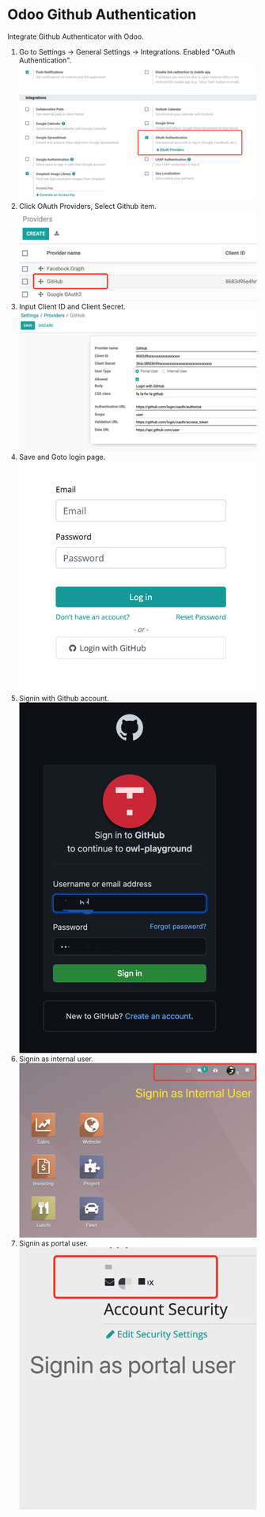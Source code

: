Odoo Github Authentication
====================

Integrate Github Authenticator with Odoo.  

1. Go to Settings -> General Settings -> Integrations. Enabled "OAuth Authentication".  
![settings](static/description/settings.png)
2. Click OAuth Providers, Select Github item.  
![settings](static/description/menu-list.png)
3. Input Client ID and Client Secret.  
![settings](static/description/settings-detail.png)
4. Save and Goto login page.  
![login](static/description/login-page.png)
5. Signin with Github account.  
![login](static/description/github-login.png)
6. Signin as internal user.  
![login](static/description/signin-internal.png)
7. Signin as portal user.  
![login](static/description/signin-portal.png)
